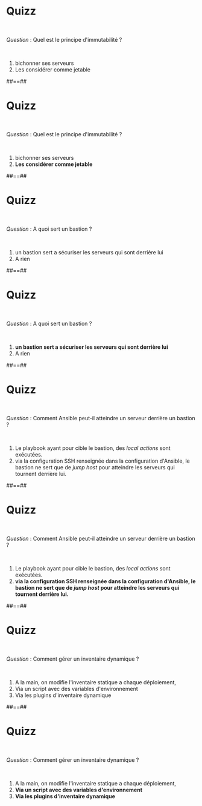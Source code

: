 # Quizz

<br/>

*Question* : Quel est le principe d'immutabilité ?

<br/>

1. bichonner ses serveurs
2. Les considérer comme jetable

##==##

<!-- .slide: -->

# Quizz

<br/>

*Question* : Quel est le principe d'immutabilité ?

<br/>

1. bichonner ses serveurs
2. **Les considérer comme jetable**

##==##

<!-- .slide: -->

# Quizz

<br/>

*Question* : A quoi sert un bastion ?

<br/>

1. un bastion sert a sécuriser les serveurs qui sont derrière lui
2. A rien

##==##

<!-- .slide: -->

# Quizz

<br/>

*Question* : A quoi sert un bastion ?

<br/>

1. **un bastion sert a sécuriser les serveurs qui sont derrière lui**
2. A rien 

##==##

<!-- .slide: -->

# Quizz

<br/>

*Question* : Comment Ansible peut-il atteindre un serveur derrière un bastion ?

<br/>

1. Le playbook ayant pour cible le bastion, des *local actions* sont exécutées.
2. via la configuration SSH renseignée dans la configuration d'Ansible, le bastion ne sert que de *jump host* pour atteindre les serveurs qui tournent derrière lui.

##==##

<!-- .slide: -->

# Quizz

<br/>

*Question* : Comment Ansible peut-il atteindre un serveur derrière un bastion ?

<br/>

1. Le playbook ayant pour cible le bastion, des *local actions* sont exécutées.
2. **via la configuration SSH renseignée dans la configuration d'Ansible, le bastion ne sert que de *jump host* pour atteindre les serveurs qui tournent derrière lui.**

##==##

<!-- .slide: -->

# Quizz

<br/>

*Question* : Comment gérer un inventaire dynamique ?

<br/>

1. A la main, on modifie l'inventaire statique a chaque déploiement,
2. Via un script avec des variables d'environnement
3. Via les plugins d'inventaire dynamique

##==##

<!-- .slide: -->

# Quizz

<br/>

*Question* : Comment gérer un inventaire dynamique ?

<br/>

1. A la main, on modifie l'inventaire statique a chaque déploiement,
2. **Via un script avec des variables d'environnement**
3. **Via les plugins d'inventaire dynamique**

